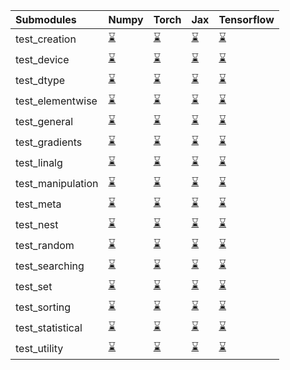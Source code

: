| Submodules        | Numpy                                                                                                                           | Torch                                                                                                                           | Jax                                                                                                                             | Tensorflow                                                                                                                      |
|:------------------|:--------------------------------------------------------------------------------------------------------------------------------|:--------------------------------------------------------------------------------------------------------------------------------|:--------------------------------------------------------------------------------------------------------------------------------|:--------------------------------------------------------------------------------------------------------------------------------|
| test_creation     | <a href="https://github.com/unifyai/ivy/runs/7975641502?check_suite_focus=true" rel="noopener noreferrer" target="_blank">⌛</a> | <a href="https://github.com/unifyai/ivy/runs/7975644544?check_suite_focus=true" rel="noopener noreferrer" target="_blank">⌛</a> | <a href="https://github.com/unifyai/ivy/runs/7975647364?check_suite_focus=true" rel="noopener noreferrer" target="_blank">⌛</a> | <a href="https://github.com/unifyai/ivy/runs/7975650490?check_suite_focus=true" rel="noopener noreferrer" target="_blank">⌛</a> |
| test_device       | <a href="https://github.com/unifyai/ivy/runs/7975641703?check_suite_focus=true" rel="noopener noreferrer" target="_blank">⌛</a> | <a href="https://github.com/unifyai/ivy/runs/7975644664?check_suite_focus=true" rel="noopener noreferrer" target="_blank">⌛</a> | <a href="https://github.com/unifyai/ivy/runs/7975647562?check_suite_focus=true" rel="noopener noreferrer" target="_blank">⌛</a> | <a href="https://github.com/unifyai/ivy/runs/7975650767?check_suite_focus=true" rel="noopener noreferrer" target="_blank">⌛</a> |
| test_dtype        | <a href="https://github.com/unifyai/ivy/runs/7975641885?check_suite_focus=true" rel="noopener noreferrer" target="_blank">⌛</a> | <a href="https://github.com/unifyai/ivy/runs/7975644811?check_suite_focus=true" rel="noopener noreferrer" target="_blank">⌛</a> | <a href="https://github.com/unifyai/ivy/runs/7975647846?check_suite_focus=true" rel="noopener noreferrer" target="_blank">⌛</a> | <a href="https://github.com/unifyai/ivy/runs/7975650966?check_suite_focus=true" rel="noopener noreferrer" target="_blank">⌛</a> |
| test_elementwise  | <a href="https://github.com/unifyai/ivy/runs/7975642112?check_suite_focus=true" rel="noopener noreferrer" target="_blank">⌛</a> | <a href="https://github.com/unifyai/ivy/runs/7975645023?check_suite_focus=true" rel="noopener noreferrer" target="_blank">⌛</a> | <a href="https://github.com/unifyai/ivy/runs/7975648086?check_suite_focus=true" rel="noopener noreferrer" target="_blank">⌛</a> | <a href="https://github.com/unifyai/ivy/runs/7975651174?check_suite_focus=true" rel="noopener noreferrer" target="_blank">⌛</a> |
| test_general      | <a href="https://github.com/unifyai/ivy/runs/7975642271?check_suite_focus=true" rel="noopener noreferrer" target="_blank">⌛</a> | <a href="https://github.com/unifyai/ivy/runs/7975645231?check_suite_focus=true" rel="noopener noreferrer" target="_blank">⌛</a> | <a href="https://github.com/unifyai/ivy/runs/7975648253?check_suite_focus=true" rel="noopener noreferrer" target="_blank">⌛</a> | <a href="https://github.com/unifyai/ivy/runs/7975651342?check_suite_focus=true" rel="noopener noreferrer" target="_blank">⌛</a> |
| test_gradients    | <a href="https://github.com/unifyai/ivy/runs/7975642433?check_suite_focus=true" rel="noopener noreferrer" target="_blank">⌛</a> | <a href="https://github.com/unifyai/ivy/runs/7975645432?check_suite_focus=true" rel="noopener noreferrer" target="_blank">⌛</a> | <a href="https://github.com/unifyai/ivy/runs/7975648451?check_suite_focus=true" rel="noopener noreferrer" target="_blank">⌛</a> | <a href="https://github.com/unifyai/ivy/runs/7975651606?check_suite_focus=true" rel="noopener noreferrer" target="_blank">⌛</a> |
| test_linalg       | <a href="https://github.com/unifyai/ivy/runs/7975642636?check_suite_focus=true" rel="noopener noreferrer" target="_blank">⌛</a> | <a href="https://github.com/unifyai/ivy/runs/7975645605?check_suite_focus=true" rel="noopener noreferrer" target="_blank">⌛</a> | <a href="https://github.com/unifyai/ivy/runs/7975648647?check_suite_focus=true" rel="noopener noreferrer" target="_blank">⌛</a> | <a href="https://github.com/unifyai/ivy/runs/7975651838?check_suite_focus=true" rel="noopener noreferrer" target="_blank">⌛</a> |
| test_manipulation | <a href="https://github.com/unifyai/ivy/runs/7975642862?check_suite_focus=true" rel="noopener noreferrer" target="_blank">⌛</a> | <a href="https://github.com/unifyai/ivy/runs/7975645781?check_suite_focus=true" rel="noopener noreferrer" target="_blank">⌛</a> | <a href="https://github.com/unifyai/ivy/runs/7975648840?check_suite_focus=true" rel="noopener noreferrer" target="_blank">⌛</a> | <a href="https://github.com/unifyai/ivy/runs/7975652066?check_suite_focus=true" rel="noopener noreferrer" target="_blank">⌛</a> |
| test_meta         | <a href="https://github.com/unifyai/ivy/runs/7975643069?check_suite_focus=true" rel="noopener noreferrer" target="_blank">⌛</a> | <a href="https://github.com/unifyai/ivy/runs/7975645953?check_suite_focus=true" rel="noopener noreferrer" target="_blank">⌛</a> | <a href="https://github.com/unifyai/ivy/runs/7975649024?check_suite_focus=true" rel="noopener noreferrer" target="_blank">⌛</a> | <a href="https://github.com/unifyai/ivy/runs/7975652494?check_suite_focus=true" rel="noopener noreferrer" target="_blank">⌛</a> |
| test_nest         | <a href="https://github.com/unifyai/ivy/runs/7975643281?check_suite_focus=true" rel="noopener noreferrer" target="_blank">⌛</a> | <a href="https://github.com/unifyai/ivy/runs/7975646080?check_suite_focus=true" rel="noopener noreferrer" target="_blank">⌛</a> | <a href="https://github.com/unifyai/ivy/runs/7975649209?check_suite_focus=true" rel="noopener noreferrer" target="_blank">⌛</a> | <a href="https://github.com/unifyai/ivy/runs/7975652819?check_suite_focus=true" rel="noopener noreferrer" target="_blank">⌛</a> |
| test_random       | <a href="https://github.com/unifyai/ivy/runs/7975643434?check_suite_focus=true" rel="noopener noreferrer" target="_blank">⌛</a> | <a href="https://github.com/unifyai/ivy/runs/7975646254?check_suite_focus=true" rel="noopener noreferrer" target="_blank">⌛</a> | <a href="https://github.com/unifyai/ivy/runs/7975649413?check_suite_focus=true" rel="noopener noreferrer" target="_blank">⌛</a> | <a href="https://github.com/unifyai/ivy/runs/7975652996?check_suite_focus=true" rel="noopener noreferrer" target="_blank">⌛</a> |
| test_searching    | <a href="https://github.com/unifyai/ivy/runs/7975643593?check_suite_focus=true" rel="noopener noreferrer" target="_blank">⌛</a> | <a href="https://github.com/unifyai/ivy/runs/7975646437?check_suite_focus=true" rel="noopener noreferrer" target="_blank">⌛</a> | <a href="https://github.com/unifyai/ivy/runs/7975649603?check_suite_focus=true" rel="noopener noreferrer" target="_blank">⌛</a> | <a href="https://github.com/unifyai/ivy/runs/7975653199?check_suite_focus=true" rel="noopener noreferrer" target="_blank">⌛</a> |
| test_set          | <a href="https://github.com/unifyai/ivy/runs/7975643746?check_suite_focus=true" rel="noopener noreferrer" target="_blank">⌛</a> | <a href="https://github.com/unifyai/ivy/runs/7975646624?check_suite_focus=true" rel="noopener noreferrer" target="_blank">⌛</a> | <a href="https://github.com/unifyai/ivy/runs/7975649779?check_suite_focus=true" rel="noopener noreferrer" target="_blank">⌛</a> | <a href="https://github.com/unifyai/ivy/runs/7975653402?check_suite_focus=true" rel="noopener noreferrer" target="_blank">⌛</a> |
| test_sorting      | <a href="https://github.com/unifyai/ivy/runs/7975643914?check_suite_focus=true" rel="noopener noreferrer" target="_blank">⌛</a> | <a href="https://github.com/unifyai/ivy/runs/7975646806?check_suite_focus=true" rel="noopener noreferrer" target="_blank">⌛</a> | <a href="https://github.com/unifyai/ivy/runs/7975649948?check_suite_focus=true" rel="noopener noreferrer" target="_blank">⌛</a> | <a href="https://github.com/unifyai/ivy/runs/7975653572?check_suite_focus=true" rel="noopener noreferrer" target="_blank">⌛</a> |
| test_statistical  | <a href="https://github.com/unifyai/ivy/runs/7975644083?check_suite_focus=true" rel="noopener noreferrer" target="_blank">⌛</a> | <a href="https://github.com/unifyai/ivy/runs/7975646980?check_suite_focus=true" rel="noopener noreferrer" target="_blank">⌛</a> | <a href="https://github.com/unifyai/ivy/runs/7975650138?check_suite_focus=true" rel="noopener noreferrer" target="_blank">⌛</a> | <a href="https://github.com/unifyai/ivy/runs/7975653825?check_suite_focus=true" rel="noopener noreferrer" target="_blank">⌛</a> |
| test_utility      | <a href="https://github.com/unifyai/ivy/runs/7975644283?check_suite_focus=true" rel="noopener noreferrer" target="_blank">⌛</a> | <a href="https://github.com/unifyai/ivy/runs/7975647152?check_suite_focus=true" rel="noopener noreferrer" target="_blank">⌛</a> | <a href="https://github.com/unifyai/ivy/runs/7975650300?check_suite_focus=true" rel="noopener noreferrer" target="_blank">⌛</a> | <a href="https://github.com/unifyai/ivy/runs/7975654042?check_suite_focus=true" rel="noopener noreferrer" target="_blank">⌛</a> |